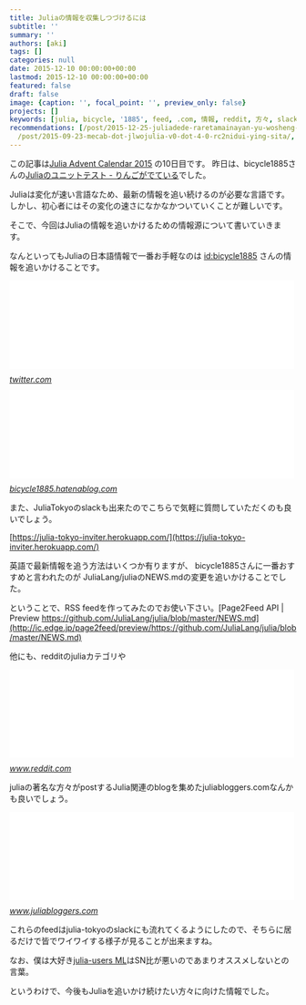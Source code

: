 ```yaml
---
title: Juliaの情報を収集しつづけるには
subtitle: ''
summary: ''
authors: [aki]
tags: []
categories: null
date: 2015-12-10 00:00:00+00:00
lastmod: 2015-12-10 00:00:00+00:00
featured: false
draft: false
image: {caption: '', focal_point: '', preview_only: false}
projects: []
keywords: [julia, bicycle, '1885', feed, .com, 情報, reddit, 方々, slack, 変化]
recommendations: [/post/2015-12-25-juliadede-raretamainayan-yu-wosheng-rishang-gerufang-fa-number-juliaac/,
  /post/2015-09-23-mecab-dot-jlwojulia-v0-dot-4-0-rc2nidui-ying-sita/, /post/2015-12-25-julia-tokyo-number-5wokai-cui-simasita-number-juliatokyo/]
---
```

この記事は[Julia Advent Calendar 2015](http://qiita.com/advent-calendar/2015/julialang) の10日目です。 昨日は、bicycle1885さんの[Juliaのユニットテスト - りんごがでている](http://bicycle1885.hatenablog.com/entry/2015/12/09/121347)でした。

Juliaは変化が速い言語なため、最新の情報を追い続けるのが必要な言語です。 しかし、初心者にはその変化の速さになかなかついていくことが難しいです。

そこで、今回はJuliaの情報を追いかけるための情報源について書いていきます。

なんといってもJuliaの日本語情報で一番お手軽なのは [id:bicycle1885](http://blog.hatena.ne.jp/bicycle1885/) さんの情報を追いかけることです。

<iframe src="//hatenablog-parts.com/embed?url=http%3A%2F%2Ftwitter.com%2Fbicycle1885" title="佐藤(｢・ω・)｢ｶﾞｵｰ建太 (@bicycle1885) | Twitter" class="embed-card embed-webcard" scrolling="no" frameborder="0" style="display: block; width: 100%; height: 155px; max-width: 500px; margin: 10px 0px;"></iframe><cite class="hatena-citation"><a href="http://twitter.com/bicycle1885">twitter.com</a></cite>

<iframe src="//hatenablog-parts.com/embed?url=http%3A%2F%2Fbicycle1885.hatenablog.com%2F" title="りんごがでている" class="embed-card embed-webcard" scrolling="no" frameborder="0" style="display: block; width: 100%; height: 155px; max-width: 500px; margin: 10px 0px;"></iframe><cite class="hatena-citation"><a href="http://bicycle1885.hatenablog.com/">bicycle1885.hatenablog.com</a></cite>

また、JuliaTokyoのslackも出来たのでこちらで気軽に質問していただくのも良いでしょう。

[https://julia-tokyo-inviter.herokuapp.com/](https://julia-tokyo-inviter.herokuapp.com/)

英語で最新情報を追う方法はいくつか有りますが、 bicycle1885さんに一番おすすめと言われたのが JuliaLang/juliaのNEWS.mdの変更を追いかけることでした。

ということで、RSS feedを作ってみたのでお使い下さい。[Page2Feed API | Preview https://github.com/JuliaLang/julia/blob/master/NEWS.md](http://ic.edge.jp/page2feed/preview/https://github.com/JuliaLang/julia/blob/master/NEWS.md)

他にも、redditのjuliaカテゴリや

<iframe src="//hatenablog-parts.com/embed?url=https%3A%2F%2Fwww.reddit.com%2Fr%2Fjulia" title="The Julia Language Subreddit • /r/Julia" class="embed-card embed-webcard" scrolling="no" frameborder="0" style="display: block; width: 100%; height: 155px; max-width: 500px; margin: 10px 0px;"></iframe><cite class="hatena-citation"><a href="https://www.reddit.com/r/julia">www.reddit.com</a></cite>

juliaの著名な方々がpostするJulia関連のblogを集めたjuliabloggers.comなんかも良いでしょう。

<iframe src="//hatenablog-parts.com/embed?url=http%3A%2F%2Fwww.juliabloggers.com%2F" title="juliabloggers.com - A Julia Language Blog Aggregator" class="embed-card embed-webcard" scrolling="no" frameborder="0" style="display: block; width: 100%; height: 155px; max-width: 500px; margin: 10px 0px;"></iframe><cite class="hatena-citation"><a href="http://www.juliabloggers.com/">www.juliabloggers.com</a></cite>

これらのfeedはjulia-tokyoのslackにも流れてくるようにしたので、そちらに居るだけで皆でワイワイする様子が見ることが出来ますね。

なお、僕は大好き[julia-users ML](https://groups.google.com/forum/#!forum/julia-users)はSN比が悪いのであまりオススメしないとの言葉。

というわけで、今後もJuliaを追いかけ続けたい方々に向けた情報でした。


